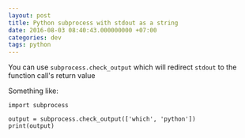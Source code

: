 ```yaml
---
layout: post
title: Python subprocess with stdout as a string
date: 2016-08-03 08:40:43.000000000 +07:00
categories: dev
tags: python
---
```

You can use `subprocess.check_output` which will redirect `stdout` to the function call's return value

Something like:
```
import subprocess

output = subprocess.check_output(['which', 'python'])
print(output)
```
